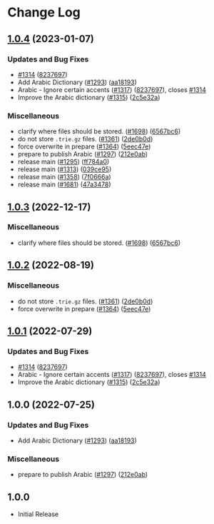 # Change Log

## [1.0.4](https://github.com/ttasovac/cspell-dicts/compare/@cspell/dict-ar-v1.0.3...@cspell/dict-ar@1.0.4) (2023-01-07)


### Updates and Bug Fixes

* [#1314](https://github.com/ttasovac/cspell-dicts/issues/1314) ([8237697](https://github.com/ttasovac/cspell-dicts/commit/8237697eb8c782fe46303c306882e1cee148959b))
* Add Arabic Dictionary ([#1293](https://github.com/ttasovac/cspell-dicts/issues/1293)) ([aa18193](https://github.com/ttasovac/cspell-dicts/commit/aa181931e3f511dcf19c532d05ef48293a25302b))
* Arabic - Ignore certain accents ([#1317](https://github.com/ttasovac/cspell-dicts/issues/1317)) ([8237697](https://github.com/ttasovac/cspell-dicts/commit/8237697eb8c782fe46303c306882e1cee148959b)), closes [#1314](https://github.com/ttasovac/cspell-dicts/issues/1314)
* Improve the Arabic dictionary ([#1315](https://github.com/ttasovac/cspell-dicts/issues/1315)) ([2c5e32a](https://github.com/ttasovac/cspell-dicts/commit/2c5e32a01d877507f856d3aebef4cdba08ff83dc))


### Miscellaneous

* clarify where files should be stored. ([#1698](https://github.com/ttasovac/cspell-dicts/issues/1698)) ([6567bc6](https://github.com/ttasovac/cspell-dicts/commit/6567bc62130404cb32945bdcc3bf07316c839396))
* do not store `.trie.gz` files. ([#1361](https://github.com/ttasovac/cspell-dicts/issues/1361)) ([2de0b0d](https://github.com/ttasovac/cspell-dicts/commit/2de0b0df4b8addfd69e2e6899c05f8b502799b7c))
* force overwrite in prepare ([#1364](https://github.com/ttasovac/cspell-dicts/issues/1364)) ([5eec47e](https://github.com/ttasovac/cspell-dicts/commit/5eec47e223f1dd6370fcbc3c1b6b0361c92bbddf))
* prepare to publish Arabic ([#1297](https://github.com/ttasovac/cspell-dicts/issues/1297)) ([212e0ab](https://github.com/ttasovac/cspell-dicts/commit/212e0aba5f3d92987763eea6c4ed30931754f263))
* release main ([#1295](https://github.com/ttasovac/cspell-dicts/issues/1295)) ([ff784a0](https://github.com/ttasovac/cspell-dicts/commit/ff784a0c703bb0555d5410549b1b3da217f15a92))
* release main ([#1313](https://github.com/ttasovac/cspell-dicts/issues/1313)) ([039ce95](https://github.com/ttasovac/cspell-dicts/commit/039ce95d067f8f510540c6f52b3293a60015d0cf))
* release main ([#1358](https://github.com/ttasovac/cspell-dicts/issues/1358)) ([7f0666a](https://github.com/ttasovac/cspell-dicts/commit/7f0666a869ffeef44c755f30ec61b5a4043772d7))
* release main ([#1681](https://github.com/ttasovac/cspell-dicts/issues/1681)) ([47a3478](https://github.com/ttasovac/cspell-dicts/commit/47a34789c05111e7b3cb693beb5d456bf25a0cb0))

## [1.0.3](https://github.com/streetsidesoftware/cspell-dicts/compare/@cspell/dict-ar@1.0.2...@cspell/dict-ar@1.0.3) (2022-12-17)


### Miscellaneous

* clarify where files should be stored. ([#1698](https://github.com/streetsidesoftware/cspell-dicts/issues/1698)) ([6567bc6](https://github.com/streetsidesoftware/cspell-dicts/commit/6567bc62130404cb32945bdcc3bf07316c839396))

## [1.0.2](https://github.com/streetsidesoftware/cspell-dicts/compare/@cspell/dict-ar@1.0.1...@cspell/dict-ar@1.0.2) (2022-08-19)


### Miscellaneous

* do not store `.trie.gz` files. ([#1361](https://github.com/streetsidesoftware/cspell-dicts/issues/1361)) ([2de0b0d](https://github.com/streetsidesoftware/cspell-dicts/commit/2de0b0df4b8addfd69e2e6899c05f8b502799b7c))
* force overwrite in prepare ([#1364](https://github.com/streetsidesoftware/cspell-dicts/issues/1364)) ([5eec47e](https://github.com/streetsidesoftware/cspell-dicts/commit/5eec47e223f1dd6370fcbc3c1b6b0361c92bbddf))

## [1.0.1](https://github.com/streetsidesoftware/cspell-dicts/compare/@cspell/dict-ar@1.0.0...@cspell/dict-ar@1.0.1) (2022-07-29)


### Updates and Bug Fixes

* [#1314](https://github.com/streetsidesoftware/cspell-dicts/issues/1314) ([8237697](https://github.com/streetsidesoftware/cspell-dicts/commit/8237697eb8c782fe46303c306882e1cee148959b))
* Arabic - Ignore certain accents ([#1317](https://github.com/streetsidesoftware/cspell-dicts/issues/1317)) ([8237697](https://github.com/streetsidesoftware/cspell-dicts/commit/8237697eb8c782fe46303c306882e1cee148959b)), closes [#1314](https://github.com/streetsidesoftware/cspell-dicts/issues/1314)
* Improve the Arabic dictionary ([#1315](https://github.com/streetsidesoftware/cspell-dicts/issues/1315)) ([2c5e32a](https://github.com/streetsidesoftware/cspell-dicts/commit/2c5e32a01d877507f856d3aebef4cdba08ff83dc))

## 1.0.0 (2022-07-25)


### Updates and Bug Fixes

* Add Arabic Dictionary ([#1293](https://github.com/streetsidesoftware/cspell-dicts/issues/1293)) ([aa18193](https://github.com/streetsidesoftware/cspell-dicts/commit/aa181931e3f511dcf19c532d05ef48293a25302b))


### Miscellaneous

* prepare to publish Arabic ([#1297](https://github.com/streetsidesoftware/cspell-dicts/issues/1297)) ([212e0ab](https://github.com/streetsidesoftware/cspell-dicts/commit/212e0aba5f3d92987763eea6c4ed30931754f263))

## 1.0.0

- Initial Release
